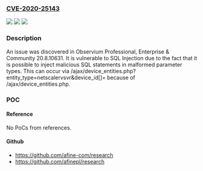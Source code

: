 ### [CVE-2020-25143](https://cve.mitre.org/cgi-bin/cvename.cgi?name=CVE-2020-25143)
![](https://img.shields.io/static/v1?label=Product&message=n%2Fa&color=blue)
![](https://img.shields.io/static/v1?label=Version&message=n%2Fa&color=blue)
![](https://img.shields.io/static/v1?label=Vulnerability&message=n%2Fa&color=brighgreen)

### Description

An issue was discovered in Observium Professional, Enterprise & Community 20.8.10631. It is vulnerable to SQL Injection due to the fact that it is possible to inject malicious SQL statements in malformed parameter types. This can occur via /ajax/device_entities.php?entity_type=netscalervsvr&device_id[]= because of /ajax/device_entities.php.

### POC

#### Reference
No PoCs from references.

#### Github
- https://github.com/afine-com/research
- https://github.com/afinepl/research

